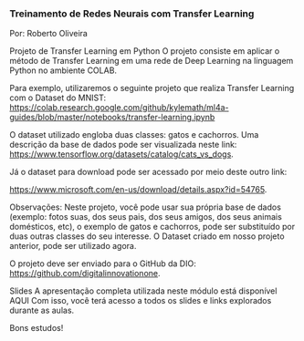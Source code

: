 ### Treinamento de Redes Neurais com Transfer Learning
Por: Roberto Oliveira


Projeto de Transfer Learning em Python 
O projeto consiste em aplicar o método de Transfer Learning em uma rede de Deep Learning na linguagem Python no ambiente COLAB.  

Para exemplo, utilizaremos o seguinte projeto que realiza Transfer Learning com o Dataset do MNIST: 
https://colab.research.google.com/github/kylemath/ml4a-guides/blob/master/notebooks/transfer-learning.ipynb 

O dataset utilizado engloba duas classes: gatos e cachorros. Uma descrição da base de dados pode ser visualizada neste link: https://www.tensorflow.org/datasets/catalog/cats_vs_dogs. 

Já o dataset para download pode ser acessado por meio deste outro link:

https://www.microsoft.com/en-us/download/details.aspx?id=54765. 

 

Observações: Neste projeto, você pode usar sua própria base de dados (exemplo: fotos suas, dos seus pais, dos seus amigos, dos seus animais domésticos, etc), o exemplo de gatos e cachorros, pode ser substituído por duas outras classes do seu interesse. O Dataset criado em nosso projeto anterior, pode ser utilizado agora.  

O projeto deve ser enviado para o GitHub da DIO: https://github.com/digitalinnovationone.

Slides
A apresentação completa utilizada neste módulo está disponível AQUI
Com isso, você terá acesso a todos os slides e links explorados durante as aulas.

Bons estudos! 